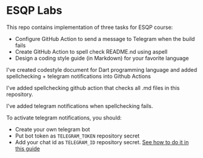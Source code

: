# ESQP Labs

This repo contains implementation of three tasks for ESQP course:

- Configure GitHub Action to send a message to Telegram when the build fails
- Create GitHub Action to spell check README.nd using aspell
- Design a coding style guide (in Markdown) for your favorite language

I've created codestyle document for Dart programming language and added spellchecking + telegram notifications into Github Actions

I've added spellchecking github action that checks all .md files in this repository.

I've added telegram notifications when spellchecking fails.

To activate telegram notifications, you should:

- Create your own telegram bot
- Put bot token as ``TELEGRAM_TOKEN`` repository secret
- Add your chat id as ``TELEGRAM_ID`` repository secret. [See how to do it in this guide](https://github.com/marketplace/actions/telegram-notify)
